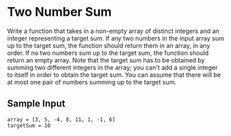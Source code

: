 # Two Number Sum

Write a function that takes in a non-empty array of distinct integers and an integer representing a target sum.
If any two numbers in the input array sum up to the target sum, the function should return them in an array,
in any order. If no two numbers sum up to the target sum, the function should return an empty array.
Note that the target sum has to be obtained by summing two different integers in the array;
you can't add a single integer to itself in order to obtain the target sum.
You can assume that there will be at most one pair of numbers summing up to the target sum.

## Sample Input

```text
array = [3, 5, -4, 8, 11, 1, -1, 6]
targetSum = 10
```
